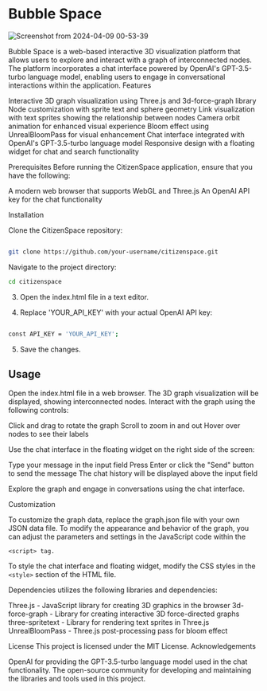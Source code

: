 # Bubble Space

![Screenshot from 2024-04-09 00-53-39](https://github.com/mrdavtan/simplesite/assets/21132073/ed546558-e1b3-4d71-b81d-fca18af62e0c)

Bubble Space is a web-based interactive 3D visualization platform that allows users to explore and interact with a graph of interconnected nodes. The platform incorporates a chat interface powered by OpenAI's GPT-3.5-turbo language model, enabling users to engage in conversational interactions within the application.
Features

Interactive 3D graph visualization using Three.js and 3d-force-graph library
Node customization with sprite text and sphere geometry
Link visualization with text sprites showing the relationship between nodes
Camera orbit animation for enhanced visual experience
Bloom effect using UnrealBloomPass for visual enhancement
Chat interface integrated with OpenAI's GPT-3.5-turbo language model
Responsive design with a floating widget for chat and search functionality

Prerequisites
Before running the CitizenSpace application, ensure that you have the following:

A modern web browser that supports WebGL and Three.js
An OpenAI API key for the chat functionality

Installation

Clone the CitizenSpace repository:

```bash

git clone https://github.com/your-username/citizenspace.git

```

Navigate to the project directory:

```bash
cd citizenspace

```
3. Open the index.html file in a text editor.

4. Replace 'YOUR_API_KEY' with your actual OpenAI API key:

```bash

const API_KEY = 'YOUR_API_KEY';

```

5. Save the changes.

## Usage

Open the index.html file in a web browser.
The 3D graph visualization will be displayed, showing interconnected nodes.
Interact with the graph using the following controls:

Click and drag to rotate the graph
Scroll to zoom in and out
Hover over nodes to see their labels


Use the chat interface in the floating widget on the right side of the screen:

Type your message in the input field
Press Enter or click the "Send" button to send the message
The chat history will be displayed above the input field


Explore the graph and engage in conversations using the chat interface.

Customization

To customize the graph data, replace the graph.json file with your own JSON data file.
To modify the appearance and behavior of the graph, you can adjust the parameters and settings in the JavaScript code within the
```
<script> tag.
```
To style the chat interface and floating widget, modify the CSS styles in the ``` <style>``` section of the HTML file.

Dependencies
 utilizes the following libraries and dependencies:

Three.js - JavaScript library for creating 3D graphics in the browser
3d-force-graph - Library for creating interactive 3D force-directed graphs
three-spritetext - Library for rendering text sprites in Three.js
UnrealBloomPass - Three.js post-processing pass for bloom effect

License
This project is licensed under the MIT License.
Acknowledgements

OpenAI for providing the GPT-3.5-turbo language model used in the chat functionality.
The open-source community for developing and maintaining the libraries and tools used in this project.






